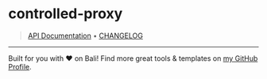 # controlled-proxy

<!-- TYPEDOC_EXCLUDE -->

> [API Documentation](https://docs.karmanivero.us/controlled-proxy/) • [CHANGELOG](https://github.com/karmaniverous/controlled-proxy/tree/main/CHANGELOG.md)

<!-- /TYPEDOC_EXCLUDE -->

---

Built for you with ❤️ on Bali! Find more great tools & templates on [my GitHub Profile](https://github.com/karmaniverous).
